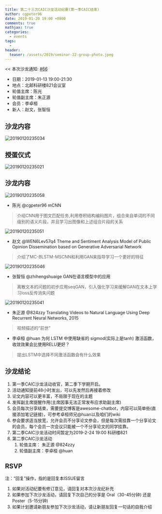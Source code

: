 ```yaml
---
title: 第二十三次CAIC沙龙活动纪要(第一季CAIC结束)
author: cgpeter96
date: 2019-01-20 19:00 +0800
comments: true
mathjax: true
categories: 
  - events
tags:
  - 
header:
  teaser: /assets/2019/seminar-22-group-photo.jpeg
---
```


<< 本次沙龙通知: [#66](https://github.com/BUPT/awesome-chatbot/issues/66)

- 日期：2019-01-13 19:00-21:30
- 地点：北邮科研楼821会议室
- 轮值主席：陈光  
- 轮值副主席：朱正源 
- 会员：李卓桓    
- 新人：赵文，张智恒

## 沙龙内容


![20190120235034](https://user-images.githubusercontent.com/18066295/51465742-80d79e80-1da3-11e9-89af-90e373a5c43c.jpg)


授蛋仪式
-----
![20190120235021](https://user-images.githubusercontent.com/18066295/51465803-a2388a80-1da3-11e9-9a51-a6b51f4098ea.jpg)

沙龙内容
----

![20190120235058](https://user-images.githubusercontent.com/18066295/51465837-b41a2d80-1da3-11e9-84b0-a8b8f21135bb.jpg)
- 陈光  @cgpeter96 mCNN 
>  介绍CNN用于图文匹配任务,利用卷积结构编码图片，组合来自单词的不同级别的语义片段，并且学习出图像和上述组合片段的关系


![20190120235051](https://user-images.githubusercontent.com/18066295/51466471-3c4d0280-1da5-11e9-84f0-1e1522aa6f92.jpg)
- 赵文 @WEN6Lev57q4 Theme and Sentiment Analysis Model of Public Opinion Dissemination based on Generative Adversarial Network
>  介绍了MC-BLSTM-MSCNN和利用GAN来指导学习一个更好的特征

![20190120235046](https://user-images.githubusercontent.com/18066295/51467151-c6e23180-1da6-11e9-8302-2238beff425a.jpg)
- 张智恒 @zhihengshuaige GAN在语言模型中的应用
>  离散文本的问题的初步应用seqGAN，引入强化学习来缓解GAN在文本上学习loss反传消失问题

![20190120235041](https://user-images.githubusercontent.com/18066295/51467700-268d0c80-1da8-11e9-8de8-0beefd29c1a7.jpg)
- 朱正源 @824zzy Translating Videos to Natural Language Using Deep Recurrent Neural Networks, 2015
> 视频描述的“前世”

- 李卓桓 @huan 为何 LSTM 中使用缺省的 sigmod(实际上是tanh) 激活函数，收敛效果会比使用RELU更好？
> 提出LSTM中选择不同激活函数会有什么效果

## 沙龙结论
1. 第一季CAIC沙龙活动收官，第二季下学期开启。
2. 活动通知提前48小时发出，可以先发然后再接着修改
3. 论文内容可以更丰富，不局限于现在的主题
4. 发挥副主席提醒作用(主席因事无法正常发布应求助副主席)
5. 会员每次分享结束，需要提交博客是awesome-chatbot，内容可以简单些(直接添加笔记链接)，可参考卓桓师兄@huan以及咱们的wiki
6. 参会要求适当放宽，允许会员不分享论文参会，但是每次需挂靠一个分享论文的会员，每个会员一次会议只能被一个不分享论文的同学挂靠。
7. 第二季CAIC沙龙活动时间暂定为2019-2-24 19:00 科研楼821
8. 第二季CAIC沙龙活动
    1. 轮值主席： 朱正源 @824zzy  
    1. 轮值副主席：李卓桓 @huan

## RSVP

注：“回复”操作，指的是回复本ISSUE留言

1. 如果对活动纪要有修订意见，请回复对本次沙龙纪补充
1. 如果参加下次沙龙活动，请回复下次自己的分享是 Oral（30-45分钟) 还是Poster（5-15分钟)
1. 如果计划邀请新朋友参加下次沙龙活动，请让新朋友回复一句话的自我介绍



